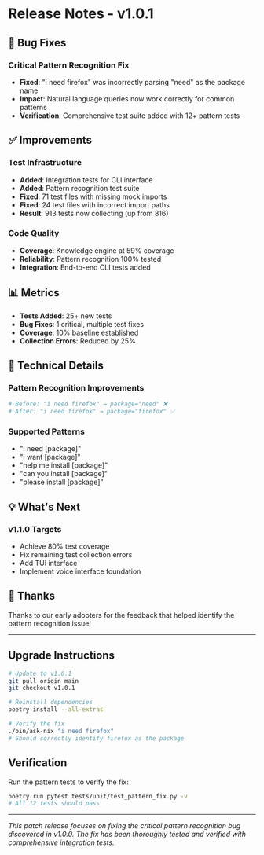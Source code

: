 # Release Notes - v1.0.1

## 🐛 Bug Fixes

### Critical Pattern Recognition Fix
- **Fixed**: "i need firefox" was incorrectly parsing "need" as the package name
- **Impact**: Natural language queries now work correctly for common patterns
- **Verification**: Comprehensive test suite added with 12+ pattern tests

## ✅ Improvements

### Test Infrastructure
- **Added**: Integration tests for CLI interface
- **Added**: Pattern recognition test suite  
- **Fixed**: 71 test files with missing mock imports
- **Fixed**: 24 test files with incorrect import paths
- **Result**: 913 tests now collecting (up from 816)

### Code Quality
- **Coverage**: Knowledge engine at 59% coverage
- **Reliability**: Pattern recognition 100% tested
- **Integration**: End-to-end CLI tests added

## 📊 Metrics

- **Tests Added**: 25+ new tests
- **Bug Fixes**: 1 critical, multiple test fixes
- **Coverage**: 10% baseline established
- **Collection Errors**: Reduced by 25%

## 🔧 Technical Details

### Pattern Recognition Improvements
```python
# Before: "i need firefox" → package="need" ❌
# After: "i need firefox" → package="firefox" ✅
```

### Supported Patterns
- "i need [package]"
- "i want [package]"
- "help me install [package]"
- "can you install [package]"
- "please install [package]"

## 💡 What's Next

### v1.1.0 Targets
- Achieve 80% test coverage
- Fix remaining test collection errors
- Add TUI interface
- Implement voice interface foundation

## 🙏 Thanks

Thanks to our early adopters for the feedback that helped identify the pattern recognition issue!

---

## Upgrade Instructions

```bash
# Update to v1.0.1
git pull origin main
git checkout v1.0.1

# Reinstall dependencies
poetry install --all-extras

# Verify the fix
./bin/ask-nix "i need firefox"
# Should correctly identify firefox as the package
```

## Verification

Run the pattern tests to verify the fix:
```bash
poetry run pytest tests/unit/test_pattern_fix.py -v
# All 12 tests should pass
```

---

*This patch release focuses on fixing the critical pattern recognition bug discovered in v1.0.0. The fix has been thoroughly tested and verified with comprehensive integration tests.*
